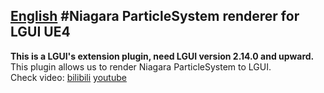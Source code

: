 [English](./README_en.md)
#Niagara ParticleSystem renderer for LGUI UE4
---
**This is a LGUI's extension plugin, need LGUI version 2.14.0 and upward.**  
This plugin allows us to render Niagara ParticleSystem to LGUI.  
Check video: [bilibili](https://www.bilibili.com/video/bv1Pf4y1576u) [youtube](https://youtu.be/mrb-JNf44Us)  
